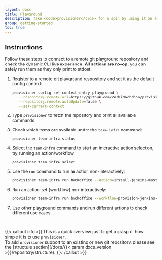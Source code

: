 ```yaml
---
layout: docs
title: Playground
description: Take <code>provisioner</code> for a spin by using it on a remote playground git repository.
group: getting-started
toc: true
---
```


## Instructions
Follow these steps to connect to a remote git playground repository and check the dynamic CLI live experience. **All actions are no-op**, you can safely run them as they only print to stdout.

1. Register to a remote git playground respository and set it as the default config context:

   ```bash
   provisioner config set-context-entry playground \
      --repository.remote.url=https://github.com/ZachiNachshon/provisioner-playground.git \
      --repository.remote.autoUpdate=false \
      --set-current-context
   ```

1. Type `provisioner` to fetch the repository and print all available commands

1. Check which items are available under the `team-infra` command:

   ```bash
   provisioner team-infra status
   ```
   
1. Select the `team-infra` command to start an interactive action selection, try running an action/workflow:

   ```txt
   provisioner team-infra select
   ```

1. Use the `run` command to run an action non-interactively:

   ```bash
   provisioner team-infra run backoffice --action=install-jenkins-master
   ```

1. Run an action-set (workflow) non-interactively:

   ```bash
   provisioner team-infra run backoffice --workflow=provision-jenkins-server-agents
   ```

1. Use other playground commands and run different actions to check different use cases

<br>

{{< callout info >}}
This is a quick overview just to get a grasp of how simple it is to use `provisioner`.<br>To add `provisioner` support to an existing or new git repository, please see the [structure section](/docs/{{< param docs_version >}}/repository/structure).
{{< /callout >}}

